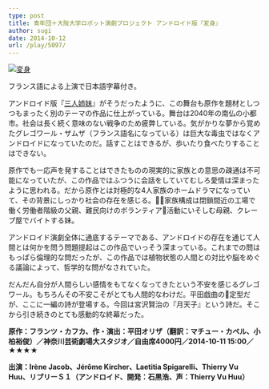 ```yaml
---
type: post
title: 青年団＋大阪大学ロボット演劇プロジェクト アンドロイド版『変身』
author: sugi
date: 2014-10-12
url: /play/5097/
---
```

<a href="http://i0.wp.com/asharpminor.com/wp-content/uploads/2014/10/mva_1-247x350.jpg" onclick="_gaq.push(['_trackEvent', 'outbound-article', 'http://asharpminor.com/wp-content/uploads/2014/10/mva_1-247x350.jpg', '']);" ><img src="http://i0.wp.com/asharpminor.com/wp-content/uploads/2014/10/mva_1-247x350.jpg?resize=211%2C300" alt="変身" class="alignleft size-medium wp-image-5098" data-recalc-dims="1" /></a>

フランス語による上演で日本語字幕付き。

アンドロイド版『<a href="http://asharpminor.com/play/3697/" onclick="_gaq.push(['_trackEvent', 'outbound-article', 'http://asharpminor.com/play/3697/', '三人姉妹']);" title="青年団『アンドロイド版 三人姉妹』" target="_blank">三人姉妹</a>』がそうだったように、この舞台も原作を題材としつつもまったく別のテーマの作品に仕上がっている。舞台は2040年の南仏の小都市。社会は長く続く意味のない戦争のため疲弊している。気がかりな夢から覚めたグレゴワール・ザムザ（フランス語名になっている）は巨大な毒虫ではなくアンドロイドになっていたのだ。話すことはできるが、歩いたり食べたりすることはできない。

原作でも一応声を発することはできたものの現実的に家族との意思の疎通は不可能になっていたが、この作品ではふつうに会話をしていてむしろ愛情は深まったように思われる。だから原作とは対極的な4人家族のホームドラマになっていて、その背景にしっかり社会の存在を感じる。家族構成は閉鎖間近の工場で働く労働者階級の父親、難民向けのボランティア活動にいそしむ母親、クレープ屋でバイトする妹。

アンドロイド演劇全体に通底するテーマである、アンドロイドの存在を通じて人間とは何かを問う問題提起はこの作品でいっそう深まっている。これまでの問はもっぱら倫理的な問だったが、この作品では植物状態の人間との対比や脳をめぐる議論によって、哲学的な問がなされていた。

だんだん自分が人間らしい感情をもてなくなってきたという不安を感じるグレゴワール。もちろんその不安こそがとても人間的なわけだ。平田戯曲の定型だが、ここに一編の詩が登場する。今回は宮沢賢治の『月天子』という詩だ。そこから引き続きのとても感動的な終幕だった。

**原作：フランツ・カフカ、作・演出：平田オリザ（翻訳：マチュー・カペル、小柏裕俊）／神奈川芸術劇場大スタジオ／自由席4000円／2014-10-11 15:00／★★★★**

**出演：Irène Jacob、Jérôme Kircher、Laetitia Spigarelli、Thierry Vu Huu、リプリーＳ１（アンドロイド、開発：石黒浩、声：Thierry Vu Huu）**
